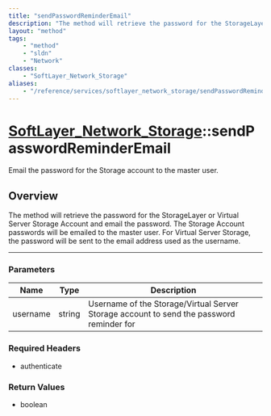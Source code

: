 ```yaml
---
title: "sendPasswordReminderEmail"
description: "The method will retrieve the password for the StorageLayer or Virtual Server Storage Account and email the password.  Th... "
layout: "method"
tags:
    - "method"
    - "sldn"
    - "Network"
classes:
    - "SoftLayer_Network_Storage"
aliases:
    - "/reference/services/softlayer_network_storage/sendPasswordReminderEmail"
---
```

# [SoftLayer_Network_Storage](/reference/services/SoftLayer_Network_Storage)::sendPasswordReminderEmail


Email the password for the Storage account to the master user.


## Overview 
The method will retrieve the password for the StorageLayer or Virtual Server Storage Account and email the password.  The Storage Account passwords will be emailed to the master user.  For Virtual Server Storage, the password will be sent to the email address used as the username. 

-----

### Parameters 
|Name | Type | Description |
| --- | --- | --- |
|username| string| Username of the Storage/Virtual Server Storage account to send the password reminder for|


### Required Headers
* authenticate


### Return Values
* boolean




